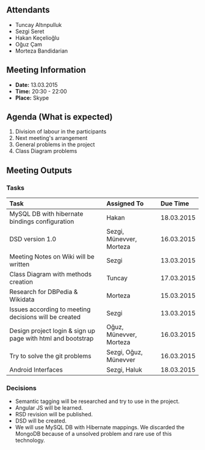 ## Attendants ##
  * Tuncay Altınpulluk
  * Sezgi Seret
  * Hakan Keçelioğlu
  * Oğuz Çam
  * Morteza Bandidarian

## Meeting Information ##
  * **Date:** 13.03.2015
  * **Time:** 20:30 - 22:00
  * **Place:** Skype

## Agenda (What is expected) ##

  1. Division of labour in the participants
  1. Next meeting's arrangement
  1. General problems in the project
  1. Class Diagram problems


## Meeting Outputs ##
### Tasks ###
| **Task** | **Assigned To** | **Due Time** |
|:---------|:----------------|:-------------|
| MySQL DB with hibernate bindings configuration  | Hakan           | 18.03.2015   |
| DSD version 1.0 | Sezgi, Münevver, Morteza | 16.03.2015   |
| Meeting Notes on Wiki will be written | Sezgi           | 13.03.2015   |
| Class Diagram with methods creation | Tuncay          | 17.03.2015   |
| Research for DBPedia & Wikidata | Morteza         | 15.03.2015   |
| Issues according to meeting decisions will be created | Sezgi           | 13.03.2015   |
| Design project login & sign up page with html and bootstrap | Oğuz, Münevver, Morteza | 16.03.2015   |
| Try to solve the git problems | Sezgi, Oğuz, Münevver  | 16.03.2015   |
| Android Interfaces  | Sezgi, Haluk    | 18.03.2015   |

### Decisions ###
  * Semantic tagging will be researched and try to use in the project.
  * Angular JS will be learned.
  * RSD revision will be published.
  * DSD will be created.
  * We will use MySQL DB with Hibernate mappings. We discarded the MongoDB because of a unsolved problem and rare use of this technology.